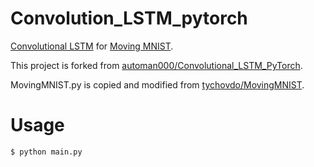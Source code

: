 # Convolution_LSTM_pytorch

[Convolutional LSTM](https://arxiv.org/abs/1506.04214) for [Moving MNIST](http://www.cs.toronto.edu/~nitish/unsupervised_video/).

This project is forked from [automan000/Convolutional_LSTM_PyTorch](https://github.com/automan000/Convolutional_LSTM_PyTorch).

MovingMNIST.py is copied and modified from [tychovdo/MovingMNIST](https://github.com/tychovdo/MovingMNIST).

# Usage
```console
$ python main.py
```